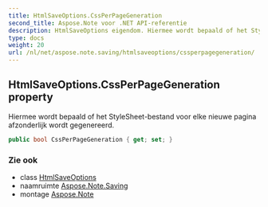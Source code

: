 ```yaml
---
title: HtmlSaveOptions.CssPerPageGeneration
second_title: Aspose.Note voor .NET API-referentie
description: HtmlSaveOptions eigendom. Hiermee wordt bepaald of het StyleSheetbestand voor elke nieuwe pagina afzonderlijk wordt gegenereerd.
type: docs
weight: 20
url: /nl/net/aspose.note.saving/htmlsaveoptions/cssperpagegeneration/
---
```

## HtmlSaveOptions.CssPerPageGeneration property

Hiermee wordt bepaald of het StyleSheet-bestand voor elke nieuwe pagina afzonderlijk wordt gegenereerd.

```csharp
public bool CssPerPageGeneration { get; set; }
```

### Zie ook

* class [HtmlSaveOptions](../)
* naamruimte [Aspose.Note.Saving](../../htmlsaveoptions/)
* montage [Aspose.Note](../../../)


